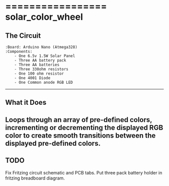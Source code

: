 =================
solar_color_wheel
=================
The Circuit
-----------
    :Board: Arduino Nano (Atmega328)
    :Components: 
        - One 6.5v 1.5W Solar Panel
        - Three AA battery pack
        - Three AA batteries
        - Three 330ohm resistors
        - One 100 ohm resistor
        - One 4001 Diode
        - One Common anode RGB LED

------------
What it Does
------------
Loops through an array of pre-defined colors, incrementing or decrementing 
the displayed RGB color to create smooth transitions between the displayed 
pre-defined colors.
----
TODO
----
Fix Fritzing circuit schematic and PCB tabs.
Put three pack battery holder in fritzing breadboard diagram.